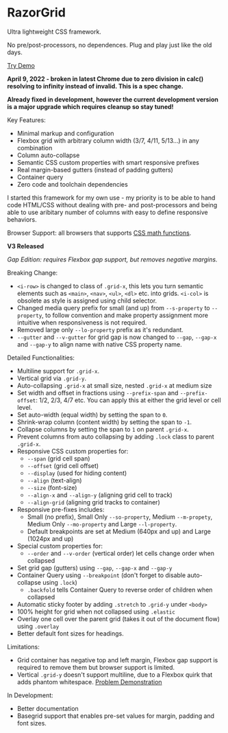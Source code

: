 # RazorGrid
Ultra lightweight CSS framework.

No pre/post-processors, no dependences. Plug and play just like the old days.

[Try Demo](http://www.miragecraft.com/projects/razorgrid.html)

**April 9, 2022 - broken in latest Chrome due to zero division in calc() resolving to infinity instead of invalid. This is a spec change.**

**Already fixed in development, however the current development version is a major upgrade which requires cleanup so stay tuned!** 

Key Features:

  - Minimal markup and configuration
  - Flexbox grid with arbitrary column width (3/7, 4/11, 5/13...) in any combination
  - Column auto-collapse
  - Semantic CSS custom properties with smart responsive prefixes
  - Real margin-based gutters (instead of padding gutters)
  - Container query
  - Zero code and toolchain dependencies

I started this framework for my own use - my priority is to be able to hand code HTML/CSS without dealing with pre- and post-processors and being able to use aribitary number of columns with easy to define responsive behaviors.

Browser Support: all browsers that supports [CSS math functions](https://caniuse.com/css-math-functions).

**V3 Released**

_Gap Edition: requires Flexbox gap support, but removes negative margins._

Breaking Change:

  - `<i-row>` is changed to class of `.grid-x`, this lets you turn semantic elements such as `<main>`, `<nav>`, `<ul>`, `<dl>` etc. into grids. `<i-col>` is obsolete as style is assigned using child selector.
  - Changed media query prefix for small (and up) from `--s-property` to `--property`, to follow convention and make property assignment more intuitive when responsiveness is not required.
  - Removed large only `--lo-property` prefix as it's redundant.
  - `--gutter` and `--v-gutter` for grid gap is now changed to `--gap`, `--gap-x` and `--gap-y` to align name with native CSS property name. 

Detailed Functionalities:

  - Multiline support for `.grid-x`.
  - Vertical grid via `.grid-y`.
  - Auto-collapsing `.grid-x` at small size, nested `.grid-x` at medium size
  - Set width and offset in fractions using `--prefix-span` and `--prefix-offset`: 1/2, 2/3, 4/7 etc. You can apply this at either the grid level or cell level.
  - Set auto-width (equal width) by setting the span to `0`.
  - Shrink-wrap column (content width) by setting the span to `-1`.
  - Collapse columns by setting the span to `1` on parent `.grid-x`.
  - Prevent columns from auto collapsing by adding `.lock` class to parent `.grid-x`.
  - Responsive CSS custom properties for:
      - `--span` (grid cell span)
      - `--offset` (grid cell offset)
      - `--display` (used for hiding content)
      - `--align` (text-align)
      - `--size` (font-size)
      - `--align-x` and `--align-y` (aligning grid cell to track)
      - `--align-grid` (aligning grid tracks to container)
  - Responsive pre-fixes includes:
      - Small (no prefix), Small Only `--so-property`, Medium `--m-propety`, Medium Only `--mo-property` and Large `--l-property`.
      - Default breakpoints are set at Medium (640px and up) and Large (1024px and up)
  - Special custom properties for:
      - `--order` and `--v-order` (vertical order) let cells change order when collapsed
  - Set grid gap (gutters) using `--gap`, `--gap-x` and `--gap-y`
  - Container Query using `--breakpoint` (don't forget to disable auto-collapse using `.lock`)
      - `.backfold` tells Container Query to reverse order of children when collapsed
  - Automatic sticky footer by adding `.stretch` to `.grid-y` under `<body>`
  - 100% height for grid when not collapsed using `.elastic`
  - Overlay one cell over the parent grid (takes it out of the document flow) using `.overlay`
  - Better default font sizes for headings.

Limitations:

  - Grid container has negative top and left margin, Flexbox gap support is required to remove them but browser support is limited.
  - Vertical `.grid-y` doesn't support multiline, due to a Flexbox quirk that adds phantom whitespace. [Problem Demonstration](https://codepen.io/Miragecraft/pen/RwRgeqw)

In Development:

  - Better documentation
  - Basegrid support that enables pre-set values for margin, padding and font sizes.

